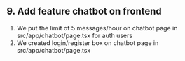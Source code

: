 ## 9. Add feature chatbot on frontend
1. We put the limit of 5 messages/hour on chatbot page in src/app/chatbot/page.tsx for auth users
2. We created login/register box on chatbot page in src/app/chatbot/page.tsx
